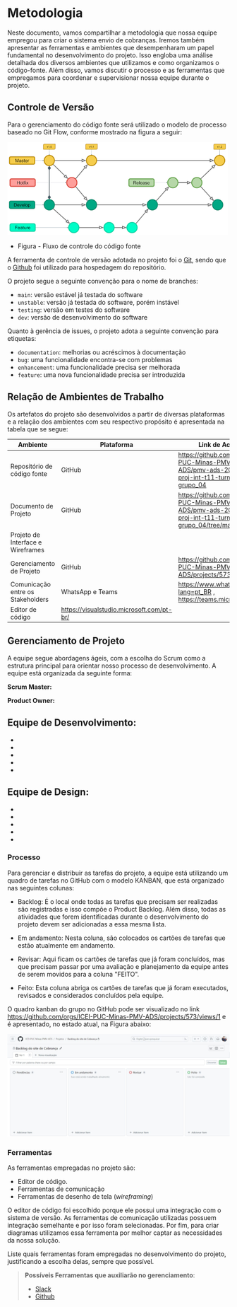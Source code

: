 
# Metodologia

Neste documento, vamos compartilhar a metodologia que nossa equipe empregou para criar o sistema envio de cobranças. Iremos também apresentar as ferramentas e ambientes que desempenharam um papel fundamental no desenvolvimento do projeto. Isso engloba uma análise detalhada dos diversos ambientes que utilizamos e como organizamos o código-fonte. Além disso, vamos discutir o processo e as ferramentas que empregamos para coordenar e supervisionar nossa equipe durante o projeto.

## Controle de Versão

Para o gerenciamento do código fonte será utilizado o modelo de processo baseado no Git Flow, conforme mostrado na figura a seguir:

![GitFlow](img/GitFlow.jpg)
- Figura - Fluxo de controle do código fonte

A ferramenta de controle de versão adotada no projeto foi o
[Git](https://git-scm.com/), sendo que o [Github](https://github.com)
foi utilizado para hospedagem do repositório.

O projeto segue a seguinte convenção para o nome de branches:

- `main`: versão estável já testada do software
- `unstable`: versão já testada do software, porém instável
- `testing`: versão em testes do software
- `dev`: versão de desenvolvimento do software

Quanto à gerência de issues, o projeto adota a seguinte convenção para
etiquetas:

- `documentation`: melhorias ou acréscimos à documentação
- `bug`: uma funcionalidade encontra-se com problemas
- `enhancement`: uma funcionalidade precisa ser melhorada
- `feature`: uma nova funcionalidade precisa ser introduzida

## Relação de Ambientes de Trabalho

Os artefatos do projeto são desenvolvidos a partir de diversas plataformas e a relação dos ambientes com seu respectivo propósito é apresentada na tabela que se segue:

| Ambiente | Plataforma | Link de Acesso|
|----------|------------|----------------|
|Repositório de código fonte| GitHub| https://github.com/ICEI-PUC-Minas-PMV-ADS/pmv-ads-2023-2-e2-proj-int-t11-turma-11-grupo_04|
|Documento de Projeto| GitHub | https://github.com/ICEI-PUC-Minas-PMV-ADS/pmv-ads-2023-2-e2-proj-int-t11-turma-11-grupo_04/tree/main/docs |
|Projeto de Interface e Wireframes|      |       |
Gerenciamento de Projeto| GitHub | https://github.com/orgs/ICEI-PUC-Minas-PMV-ADS/projects/573/views/1 |
| Comunicação entre os Stakeholders | WhatsApp e Teams | https://www.whatsapp.com/?lang=pt_BR , https://teams.microsoft.com |
| Editor de código | https://visualstudio.microsoft.com/pt-br/ |

## Gerenciamento de Projeto

A equipe segue abordagens ágeis, com a escolha do Scrum como a estrutura principal para orientar nosso processo de desenvolvimento.
A equipe está organizada da seguinte forma:

**Scrum Master:** 

**Product Owner:** 

**Equipe de Desenvolvimento:** 
- 
- 
- 
- 
- 
- 

**Equipe de Design:**
- 
- 
- 
- 
- 
- 

### Processo

Para gerenciar e distribuir as tarefas do projeto, a equipe está utilizando um quadro de tarefas no GitHub com o modelo KANBAN, que está organizado nas seguintes colunas:

- Backlog: É o local onde todas as tarefas que precisam ser realizadas são registradas e isso compõe o Product Backlog. Além disso, todas as atividades que forem identificadas durante o desenvolvimento do projeto devem ser adicionadas a essa mesma lista.

- Em andamento: Nesta coluna, são colocados os cartões de tarefas que estão atualmente em andamento.

- Revisar: Aqui ficam os cartões de tarefas que já foram concluídos, mas que precisam passar por uma avaliação e planejamento da equipe antes de serem movidos para a coluna "FEITO".

- Feito: Esta coluna abriga os cartões de tarefas que já foram executados, revisados e considerados concluídos pela equipe.

O quadro kanban do grupo no GitHub pode ser visualizado no link https://github.com/orgs/ICEI-PUC-Minas-PMV-ADS/projects/573/views/1 e é apresentado, no estado atual, na Figura abaixo:
<br>

![kanban](img/kanban.jpg)

### Ferramentas

As ferramentas empregadas no projeto são:

- Editor de código.
- Ferramentas de comunicação
- Ferramentas de desenho de tela (_wireframing_)

O editor de código foi escolhido porque ele possui uma integração com o
sistema de versão. As ferramentas de comunicação utilizadas possuem
integração semelhante e por isso foram selecionadas. Por fim, para criar
diagramas utilizamos essa ferramenta por melhor captar as
necessidades da nossa solução.

Liste quais ferramentas foram empregadas no desenvolvimento do projeto, justificando a escolha delas, sempre que possível.
 
> **Possíveis Ferramentas que auxiliarão no gerenciamento**: 
> - [Slack](https://slack.com/)
> - [Github](https://github.com/)
